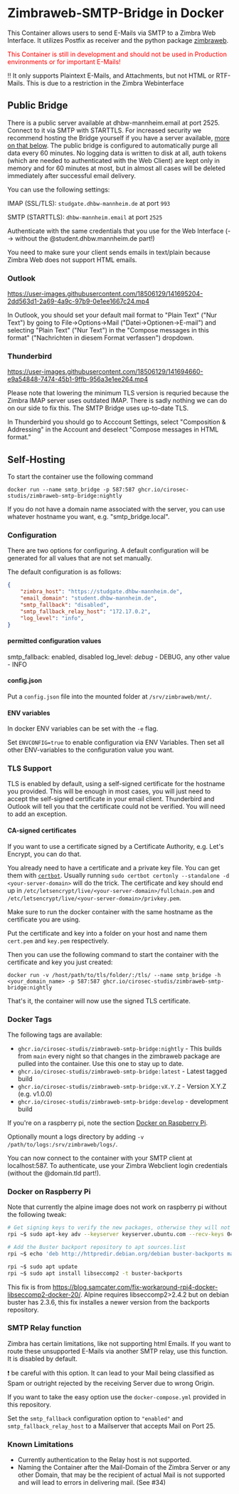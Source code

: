 # Zimbraweb-SMTP-Bridge in Docker

This Container allows users to send E-Mails via SMTP to a Zimbra Web Interface. It utilizes Postfix as receiver and the python package [zimbraweb](https://github.com/cirosec-studis/python-zimbra-web).

<span style="color: red;">This Container is still in development and should not be used in Production environments or for important E-Mails!</span>

‼ It only supports Plaintext E-Mails, and Attachments, but not HTML or RTF-Mails. This is due to a restriction in the Zimbra Webinterface<br />

## Public Bridge

There is a public server available at dhbw-mannheim.email at port 2525. Connect to it via SMTP with STARTTLS. For increased security we recommend hosting the Bridge yourself if you have a server available, [more on that below](#self-hosting). The public bridge is configured to automatically purge all data every 60 minutes. No logging data is written to disk at all, auth tokens (which are needed to authenticated with the Web Client) are kept only in memory and for 60 minutes at most, but in almost all cases will be deleted immediately after successful email delivery.

You can use the following settings:

IMAP (SSL/TLS): `studgate.dhbw-mannheim.de` at port `993`

SMTP (STARTTLS): `dhbw-mannheim.email` at port `2525`

Authenticate with the same credentials that you use for the Web Interface (--> without the @student.dhbw.mannheim.de part!)

You need to make sure your client sends emails in text/plain because Zimbra Web does not support HTML emails.

### Outlook

https://user-images.githubusercontent.com/18506129/141695204-2dd563d1-2a69-4a9c-97b9-0e1ee1667c24.mp4

In Outlook, you should set your default mail format to "Plain Text" ("Nur Text") by going to File->Options->Mail ("Datei->Optionen->E-mail") and selecting "Plain Text" ("Nur Text") in the "Compose messages in this format" ("Nachrichten in diesem Format verfassen") dropdown.

### Thunderbird

https://user-images.githubusercontent.com/18506129/141694660-e9a54848-7474-45b1-9ffb-956a3e1ee264.mp4

Please note that lowering the minimum TLS version is requried because the Zimbra IMAP server uses outdated IMAP. There is sadly nothing we can do on our side to fix this. The SMTP Bridge uses up-to-date TLS.

In Thunderbird you should go to Acccount Settings, select "Composition & Addressing" in the Account and deselect "Compose messages in HTML format."

## Self-Hosting

To start the container use the following command

```
docker run --name smtp_bridge -p 587:587 ghcr.io/cirosec-studis/zimbraweb-smtp-bridge:nightly
```

If you do not have a domain name associated with the server, you can use whatever hostname you want, e.g. "smtp_bridge.local".

### Configuration

There are two options for configuring. A default configuration will be generated for all values that are not set manually.

The default configuration is as follows:

```json
{
    "zimbra_host": "https://studgate.dhbw-mannheim.de",
    "email_domain": "student.dhbw-mannheim.de",
    "smtp_fallback": "disabled",
    "smtp_fallback_relay_host": "172.17.0.2",
    "log_level": "info",
}
```

#### permitted configuration values

smtp_fallback: enabled, disabled
log_level: *debug* - DEBUG, any other value - INFO

#### config.json

Put a `config.json` file into the mounted folder at `/srv/zimbraweb/mnt/`.

#### ENV variables

In docker ENV variables can be set with the `-e` flag.

Set `ENVCONFIG=true` to enable configuration via ENV Variables. Then set all other ENV-variables to the configuration value you want.

### TLS Support

TLS is enabled by default, using a self-signed certificate for the hostname you provided. This will be enough in most cases, you will just need to accept the self-signed certificate in your email client. Thunderbird and Outlook will tell you that the certificate could not be verified. You will need to add an exception.

#### CA-signed certificates

If you want to use a certificate signed by a Certificate Authority, e.g. Let's Encrypt, you can do that.

You already need to have a certificate and a private key file. You can get them with [`certbot`](https://certbot.eff.org/lets-encrypt/). Usually running `sudo certbot certonly --standalone -d <your-server-domain>` will do the trick. The certificate and key should end up in `/etc/letsencrypt/live/<your-server-domain>/fullchain.pem` and `/etc/letsencrypt/live/<your-server-domain>/privkey.pem`.

Make sure to run the docker container with the same hostname as the certificate you are using.

Put the certificate and key into a folder on your host and name them `cert.pem` and `key.pem` respectively.

Then you can use the following command to start the container with the certificate and key you just created:

```
docker run -v /host/path/to/tls/folder/:/tls/ --name smtp_bridge -h <your_domain_name> -p 587:587 ghcr.io/cirosec-studis/zimbraweb-smtp-bridge:nightly
```

That's it, the container will now use the signed TLS certificate.

### Docker Tags

The following tags are available:

* `ghcr.io/cirosec-studis/zimbraweb-smtp-bridge:nightly` - This builds from `main` every night so that changes in the zimbraweb package are pulled into the container. Use this one to stay up to date.
* `ghcr.io/cirosec-studis/zimbraweb-smtp-bridge:latest` - Latest tagged build
* `ghcr.io/cirosec-studis/zimbraweb-smtp-bridge:vX.Y.Z` - Version X.Y.Z (e.g. v1.0.0)
* `ghcr.io/cirosec-studis/zimbraweb-smtp-bridge:develop` - development build

If you're on a raspberry pi, note the section [Docker on Raspberry Pi](#docker-on-raspberry-pi).

Optionally mount a logs directory by adding `-v /path/to/logs:/srv/zimbraweb/logs/`.

You can now connect to the container with your SMTP client at localhost:587.
To authenticate, use your Zimbra Webclient login credentials (without the @domain.tld part!).

### Docker on Raspberry Pi

Note that currently the alpine image does not work on raspberry pi without the following tweak:

```bash
# Get signing keys to verify the new packages, otherwise they will not install
rpi ~$ sudo apt-key adv --keyserver keyserver.ubuntu.com --recv-keys 04EE7237B7D453EC 648ACFD622F3D138

# Add the Buster backport repository to apt sources.list
rpi ~$ echo 'deb http://httpredir.debian.org/debian buster-backports main contrib non-free' | sudo tee -a /etc/apt/sources.list.d/debian-backports.list

rpi ~$ sudo apt update
rpi ~$ sudo apt install libseccomp2 -t buster-backports
```

This fix is from https://blog.samcater.com/fix-workaround-rpi4-docker-libseccomp2-docker-20/. Alpine requires libseccomp2>2.4.2 but on debian buster has 2.3.6, this fix installes a newer version from the backports repository.

### SMTP Relay function

Zimbra has certain limitations, like not supporting html Emails. If you want to route these unsupported E-Mails via another SMTP relay, use this function. It is disabled by default.

❗ be careful with this option. It can lead to your Mail being classified as Spam or outright rejected by the receiving Server due to wrong Origin.

If you want to take the easy option use the `docker-compose.yml` provided in this repository.

Set the `smtp_fallback` configuration option to `"enabled"` and `smtp_fallback_relay_host` to a Mailserver that accepts Mail on Port 25.

### Known Limitations

* Currently authentication to the Relay host is not supported.
* Naming the Container after the Mail-Domain of the Zimbra Server or any other Domain, that may be the recipient of actual Mail is not supported and will lead to errors in delivering mail. (See #34)
